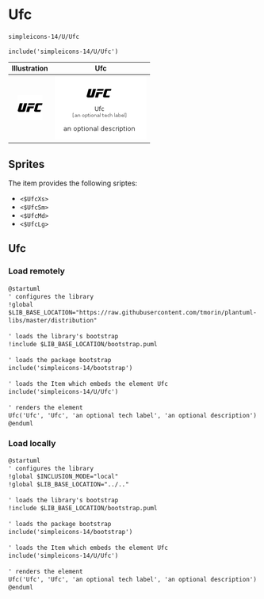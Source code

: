 # Ufc


```text
simpleicons-14/U/Ufc
```

```text
include('simpleicons-14/U/Ufc')
```



| Illustration | Ufc |
| :---: | :---: |
| ![illustration for Illustration](../../simpleicons-14/U/Ufc.png) | ![illustration for Ufc](../../simpleicons-14/U/Ufc.Local.png) |



## Sprites
The item provides the following sriptes:

- `<$UfcXs>`
- `<$UfcSm>`
- `<$UfcMd>`
- `<$UfcLg>`





## Ufc

### Load remotely
```plantuml
@startuml
' configures the library
!global $LIB_BASE_LOCATION="https://raw.githubusercontent.com/tmorin/plantuml-libs/master/distribution"

' loads the library's bootstrap
!include $LIB_BASE_LOCATION/bootstrap.puml

' loads the package bootstrap
include('simpleicons-14/bootstrap')

' loads the Item which embeds the element Ufc
include('simpleicons-14/U/Ufc')

' renders the element
Ufc('Ufc', 'Ufc', 'an optional tech label', 'an optional description')
@enduml
```

### Load locally
```plantuml
@startuml
' configures the library
!global $INCLUSION_MODE="local"
!global $LIB_BASE_LOCATION="../.."

' loads the library's bootstrap
!include $LIB_BASE_LOCATION/bootstrap.puml

' loads the package bootstrap
include('simpleicons-14/bootstrap')

' loads the Item which embeds the element Ufc
include('simpleicons-14/U/Ufc')

' renders the element
Ufc('Ufc', 'Ufc', 'an optional tech label', 'an optional description')
@enduml
```

